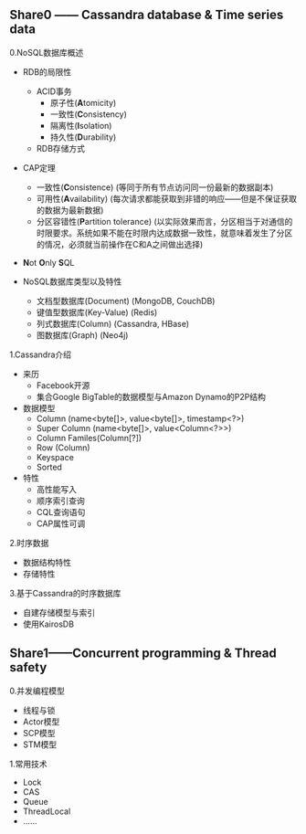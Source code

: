 Share0 —— Cassandra database & Time series data
-
0.NoSQL数据库概述
- RDB的局限性
	- ACID事务
		- 原子性(**A**tomicity)
		- 一致性(**C**onsistency)
		- 隔离性(**I**solation)
		- 持久性(**D**urability)
	- RDB存储方式
	
- CAP定理
	 - 一致性(**C**onsistence) (等同于所有节点访问同一份最新的数据副本)
	- 可用性(**A**vailability) (每次请求都能获取到非错的响应——但是不保证获取的数据为最新数据)
	- 分区容错性(**P**artition tolerance) (以实际效果而言，分区相当于对通信的时限要求。系统如果不能在时限内达成数据一致性，就意味着发生了分区的情况，必须就当前操作在C和A之间做出选择)
	
- **N**ot **O**nly **S**QL

- NoSQL数据库类型以及特性
	- 文档型数据库(Document) (MongoDB, CouchDB)
	- 键值型数据库(Key-Value) (Redis)
	- 列式数据库(Column) (Cassandra, HBase)
	- 图数据库(Graph) (Neo4j)

1.Cassandra介绍
- 来历
	- Facebook开源
	- 集合Google BigTable的数据模型与Amazon Dynamo的P2P结构
- 数据模型
	- Column (name<byte[]>, value<byte[]>, timestamp<?>)
	- Super Column (name<byte[]>, value<Column<?>>)
	- Column Familes(Column[?])
	- Row (Column)
	- Keyspace
	- Sorted
- 特性
	- 高性能写入
	- 顺序索引查询 
	- CQL查询语句
	- CAP属性可调

2.时序数据
- 数据结构特性
- 存储特性

3.基于Cassandra的时序数据库
- 自建存储模型与索引
- 使用KairosDB


Share1——Concurrent programming & Thread safety
-
0.并发编程模型
- 线程与锁
- Actor模型
- SCP模型
- STM模型

1.常用技术
- Lock
- CAS
- Queue
- ThreadLocal
- ……
